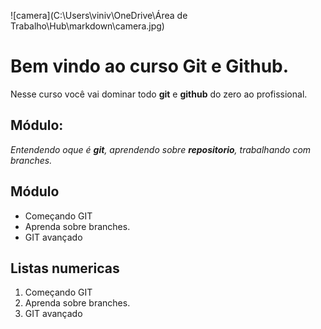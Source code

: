 ![camera](C:\Users\viniv\OneDrive\Área de Trabalho\Hub\markdown\camera.jpg)

# Bem vindo ao curso Git e Github.

Nesse curso você vai dominar todo **git** e **github** do zero ao profissional.

## Módulo:

_Entendendo oque é **git**, aprendendo sobre **repositorio**, trabalhando com branches._

## Módulo

- Começando GIT
- Aprenda sobre branches.
- GIT avançado

## Listas numericas

1. Começando GIT
2. Aprenda sobre branches.
3. GIT avançado
